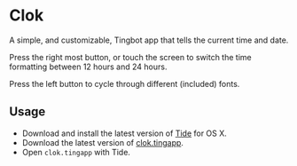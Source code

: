 # Clok

A simple, and customizable, Tingbot app that tells the current time and date.

Press the right most button, or touch the screen to switch the time formatting between 12 hours and 24 hours.

Press the left button to cycle through different (included) fonts.

## Usage

* Download and install the latest version of [Tide](https://github.com/tingbot/tide/releases/) for OS X.
* Download the latest version of [clok.tingapp](https://github.com/Techno-Hwizrdry/clok/archive/master.zip).
* Open `clok.tingapp` with Tide.
